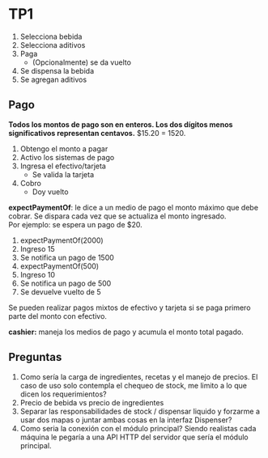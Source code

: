 # TP1

1. Selecciona bebida
2. Selecciona aditivos
3. Paga
    - (Opcionalmente) se da vuelto
4. Se dispensa la bebida
5. Se agregan aditivos

## Pago

**Todos los montos de pago son en enteros. Los dos dígitos menos significativos representan centavos.** $15.20 = 1520.

1. Obtengo el monto a pagar
2. Activo los sistemas de pago
3. Ingresa el efectivo/tarjeta
   - Se valida la tarjeta
4. Cobro
   - Doy vuelto

**expectPaymentOf**: le dice a un medio de pago el monto máximo que debe cobrar. Se dispara cada vez que se actualiza el monto ingresado.  
Por ejemplo: se espera un pago de $20.

1. expectPaymentOf(2000)
2. Ingreso 15
3. Se notifica un pago de 1500
4. expectPaymentOf(500)
5. Ingreso 10
6. Se notifica un pago de 500
7. Se devuelve vuelto de 5

Se pueden realizar pagos mixtos de efectivo y tarjeta si se paga primero parte del monto con efectivo.

**cashier:** maneja los medios de pago y acumula el monto total pagado.  

## Preguntas

1. Como sería la carga de ingredientes, recetas y el manejo de precios. El caso de uso solo contempla el chequeo de stock, me limito a lo que dicen los requerimientos?
2. Precio de bebida vs precio de ingredientes
3. Separar las responsabilidades de stock / dispensar liquido y forzarme a usar dos mapas o juntar ambas cosas en la interfaz Dispenser?
4. Como seria la conexión con el módulo principal? Siendo realistas cada máquina le pegaría a una API HTTP del servidor que sería el módulo principal.